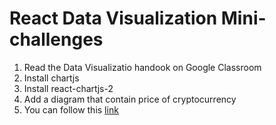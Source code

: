 # React Data Visualization Mini-challenges
1. Read the Data Visualizatio handook on Google Classroom
2. Install chartjs
3. Install react-chartjs-2
4. Add a diagram that contain price of cryptocurrency
5. You can follow this [link](https://blog.logrocket.com/using-chart-js-react/)
